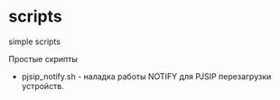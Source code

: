 # scripts
simple scripts

Простые скрипты

* pjsip_notify.sh - наладка работы NOTIFY для PJSIP перезагрузки устройств.
